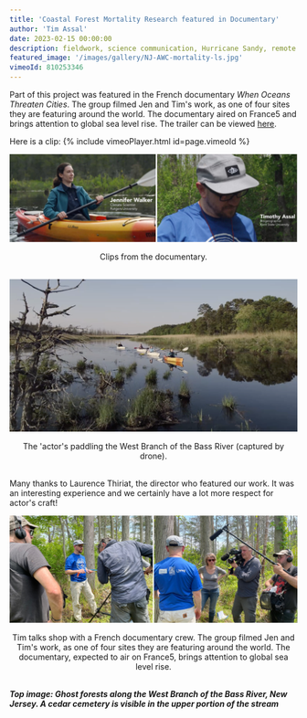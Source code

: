 ```yaml
---
title: 'Coastal Forest Mortality Research featured in Documentary'
author: 'Tim Assal'
date: 2023-02-15 00:00:00
description: fieldwork, science communication, Hurricane Sandy, remote sensing, forest mortality, tree rings, extreme events 
featured_image: '/images/gallery/NJ-AWC-mortality-ls.jpg'
vimeoId: 810253346
---
```


Part of this project was featured in the French documentary *When Oceans Threaten Cities*. The group filmed Jen and Tim's work, as one of four sites they are featuring around the world. The documentary aired on France5 and brings attention to global sea level rise. The trailer can be viewed [here](https://www.c21media.net/screenings/terranoa/when-oceans-threaten-cities/19653/).

Here is a clip:
{% include vimeoPlayer.html id=page.vimeoId %}

<p align="center">
  <img alt="wgfd-crew" src="/images/blog/interview2.jpg">
</p> 
<center>Clips from the documentary.</center>
<br>

<p align="center">
  <img alt="wgfd-crew" src="/images/blog/NJDocumentary-ss1.png">
</p> 
<center>The 'actor's paddling the West Branch of the Bass River (captured by drone).</center>
<br>

Many thanks to Laurence Thiriat, the director who featured our work. It was an interesting experience and we certainly have a lot more respect for actor's craft!

<p align="center">
  <img alt="wgfd-crew" src="/images/gallery/NJ-Tim-interview.jpg">
</p> 
<center>Tim talks shop with a French documentary crew. The group filmed Jen and Tim's work, as one of four sites they are featuring around the world. The documentary, expected to air on France5, brings attention to global sea level rise.</center>
<br>


***Top image: Ghost forests along the West Branch of the Bass River, New Jersey. A cedar cemetery is visible in the upper portion of the stream***

